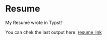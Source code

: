 # Resume

My Resume wrote in Typst! 

You can chek the last output here: [resume link](out/preview.pdf)